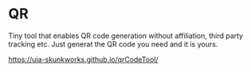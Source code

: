 # QR 

Tiny tool that enables QR code generation without affiliation, third party tracking etc.
Just generat the QR code you need and it is yours.

https://uia-skunkworks.github.io/qrCodeTool/ 

